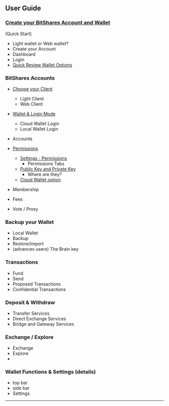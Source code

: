 ## User Guide

### [Create your BitShares Account and Wallet](/bbf/user_guide/create_account.md#create-your-bitshares-account-and-wallet)
(Quick Start)
- Light wallet or Web wallet?
- Create your Account
- Dashboard
- Login
- [Quick Review Wallet Options](/bbf/user_guide/wallet_options1.md#bitshares-wallet-options)

### BitShares Accounts
- [Choose your Client](/bbf/user_guide/bitshares_client.md#choose-your-client)
   - Light Client
   - Web Client
- [Wallet & Login Mode](/bbf/user_guide/bitshares_client.md#wallet--login-mode)
   - Cloud Wallet Login
   - Local Wallet Login
- Accounts
- [Permissions ](/bbf/user_guide/permissions.md#permissions)
   - [Settings - Permissions](/bbf/user_guide/permissions.md#settings---permissions)
      - Permissions Tabs
   - [Public Key and Private Key](/bbf/user_guide/permissions.md#public-key-and-private-key)
      - Where are they? 
   - [Cloud Wallet option](/bbf/user_guide/permissions.md#cloud-wallet-tab-option)

- Membership
- Fees
- Vote / Proxy

### Backup your Wallet
   - Local Wallet
   - Backup
   - Restore/import
   - (advances users) The Brain key
   
### Transactions
- Fund
- Send
- Proposed Transactions
- Confidential Transactions

### Deposit & Withdraw
- Transfer  Services
- Direct Exchange Services
- Bridge and Gateway Services

### Exchange / Explore
- Exchange
- Explore
- 

### Wallet Functions & Settings (details)
- top bar
- side bar
- Settings

***
